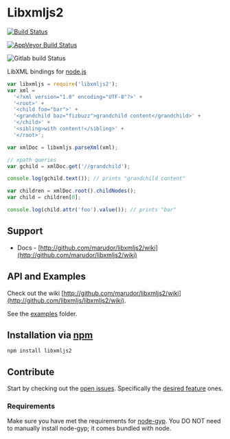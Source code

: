 # Libxmljs2

[![Build Status](https://secure.travis-ci.org/marudor/libxmljs2.svg?branch=master)](http://travis-ci.org/marudor/libxmljs2)

[![AppVeyor Build Status](https://ci.appveyor.com/api/projects/status/vlefa3ucskt8avb8?svg=true)](https://ci.appveyor.com/project/marudor/libxmljs2/branch/master)

![Gitlab build Status](https://gitlab.com/marudor/libxmljs2/badges/master/pipeline.svg)

LibXML bindings for [node.js](http://nodejs.org/)

```javascript
var libxmljs = require('libxmljs2');
var xml =
  '<?xml version="1.0" encoding="UTF-8"?>' +
  '<root>' +
  '<child foo="bar">' +
  '<grandchild baz="fizbuzz">grandchild content</grandchild>' +
  '</child>' +
  '<sibling>with content!</sibling>' +
  '</root>';

var xmlDoc = libxmljs.parseXml(xml);

// xpath queries
var gchild = xmlDoc.get('//grandchild');

console.log(gchild.text()); // prints "grandchild content"

var children = xmlDoc.root().childNodes();
var child = children[0];

console.log(child.attr('foo').value()); // prints "bar"
```

## Support

- Docs - [http://github.com/marudor/libxmljs2/wiki](http://github.com/marudor/libxmljs2/wiki)
  <!-- * Mailing list - [http://groups.google.com/group/libxmljs](http://groups.google.com/group/libxmljs) -->

## API and Examples

Check out the wiki [http://github.com/marudor/libxmljs2/wiki](http://github.com/libxmljs/libxmljs2/wiki).

See the [examples](https://github.com/marudor/libxmljs2/tree/master/examples) folder.

## Installation via [npm](https://npmjs.org)

```shell
npm install libxmljs2
```

## Contribute

Start by checking out the [open issues](https://github.com/marudor/libxmljs2/issues?labels=&page=1&state=open). Specifically the [desired feature](https://github.com/marudor/libxmljs2/issues?labels=desired+feature&page=1&state=open) ones.

### Requirements

Make sure you have met the requirements for [node-gyp](https://github.com/TooTallNate/node-gyp#installation). You DO NOT need to manually install node-gyp; it comes bundled with node.
